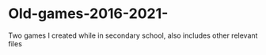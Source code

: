 # Old-games-2016-2021-
Two games I created while in secondary school, also includes other relevant files
